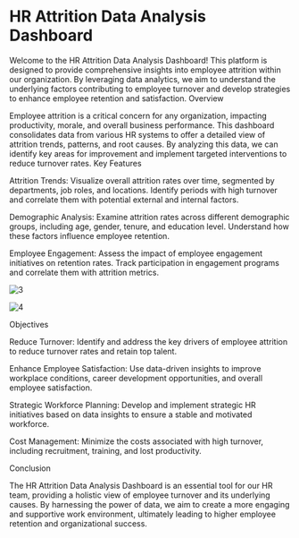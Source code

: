 # HR Attrition Data Analysis Dashboard

Welcome to the HR Attrition Data Analysis Dashboard! This platform is designed to provide comprehensive insights into employee attrition within our organization. By leveraging data analytics, we aim to understand the underlying factors contributing to employee turnover and develop strategies to enhance employee retention and satisfaction.
Overview

Employee attrition is a critical concern for any organization, impacting productivity, morale, and overall business performance. This dashboard consolidates data from various HR systems to offer a detailed view of attrition trends, patterns, and root causes. By analyzing this data, we can identify key areas for improvement and implement targeted interventions to reduce turnover rates.
Key Features

Attrition Trends: Visualize overall attrition rates over time, segmented by departments, job roles, and locations. Identify periods with high turnover and correlate them with potential external and internal factors.
    
Demographic Analysis: Examine attrition rates across different demographic groups, including age, gender, tenure, and education level. Understand how these factors influence employee retention.
    
Employee Engagement: Assess the impact of employee engagement initiatives on retention rates. Track participation in engagement programs and correlate them with attrition metrics.
    
![3](https://github.com/Adefemi010/HR-Attrition-Analysis/assets/149597242/cf852748-0d1d-432c-b4fd-14b1a9913d2d)

![4](https://github.com/Adefemi010/HR-Attrition-Analysis/assets/149597242/0e9950ea-e02c-4238-93d9-4b054c1f6f88)

Objectives

Reduce Turnover: Identify and address the key drivers of employee attrition to reduce turnover rates and retain top talent.
    
Enhance Employee Satisfaction: Use data-driven insights to improve workplace conditions, career development opportunities, and overall employee satisfaction.
    
Strategic Workforce Planning: Develop and implement strategic HR initiatives based on data insights to ensure a stable and motivated workforce.
    
Cost Management: Minimize the costs associated with high turnover, including recruitment, training, and lost productivity.

Conclusion

The HR Attrition Data Analysis Dashboard is an essential tool for our HR team, providing a holistic view of employee turnover and its underlying causes. By harnessing the power of data, we aim to create a more engaging and supportive work environment, ultimately leading to higher employee retention and organizational success.


